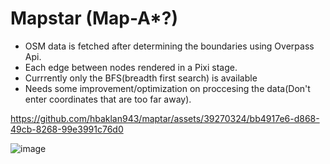 # Mapstar (Map-A*?)

- OSM data is fetched after determining the boundaries using Overpass Api.
- Each edge between nodes rendered in a Pixi stage.
- Currrently only the BFS(breadth first search) is available
- Needs some improvement/optimization on proccesing the data(Don't enter coordinates that are too far away).


https://github.com/hbaklan943/maptar/assets/39270324/bb4917e6-d868-49cb-8268-99e3991c76d0


![image](https://github.com/hbaklan943/maptar/assets/39270324/4c44a8cf-f445-4e4d-a288-dcb43cebd57b)

